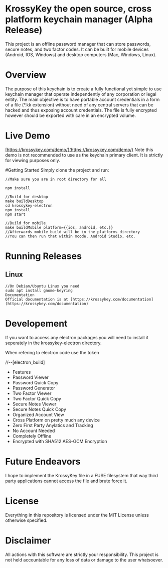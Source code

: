 # KrossyKey the open source, cross platform keychain manager (Alpha Release)

This project is an offline password manager that can store passwords, secure notes, and two factor codes. It can be built for mobile devices (Android, IOS, Windows) and desktop computers (Mac, Windows, Linux).

# Overview
The purpose of this keychain is to create a fully functional yet simple to use keychain manager that operate independently of any corporation or legal entity. The main objective is to have portable account credentials in a form of a file (*.kk extension) without need of any central servers that can be hacked and thus exposing account credentials. The file is fully encrypted however should be exported with care in an encrypted volume.

# Live Demo
[https://krossykey.com/demo/](https://krossykey.com/demo/)
Note this demo is not recommended to use as the keychain primary client. It is strictly for viewing purposes only.

#Getting Started
Simply clone the project and run:
```
//Make sure you are in root directory for all

npm install

//Build for desktop
make buildDesktop
cd krossykey-electron
npm install
npm start

//Build for mobile
make buildMobile platform={{ios, android, etc.}}
//Afterwards mobile build will be in the platforms directory
//You can then run that within Xcode, Android Studio, etc.
```


# Running Releases

## Linux
```
//On Debian/Ubuntu Linux you need
sudo apt install gnome-keyring
Documentation
Official documentation is at [https://krossykey.com/documentation](https://krossykey.com/documentation)
```

# Developement
If you want to access any electron packages you will need to install it seperately in the krossykey-electron directory.

When refering to electron code use the token

//--[electron_build]
* Features
* Password Viewer
* Password Quick Copy
* Password Generator
* Two Factor Viewer
* Two Factor Quick Copy
* Secure Notes Viewer
* Secure Notes Quick Copy
* Organized Account View
* Cross Platform on pretty much any device
* Zero First Party Anylatics and Tracking
* No Account Needed
* Completely Offline
*  Encrypted with SHA512 AES-GCM Encryption

# Future Endeavors
I hope to implement the KrossyKey file in a FUSE filesystem that way third party applications cannot access the file and brute force it.

# License
Everything in this repository is licensed under the MIT License unless otherwise specified.

# Disclaimer
All actions with this software are strictly your responsibility. This project is not held accountable for any loss of data or damage to the user whatsoever.